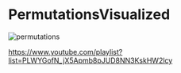 # PermutationsVisualized

![permutations](https://i.imgur.com/zQ9MSlk.jpg)

https://www.youtube.com/playlist?list=PLWYGofN_jX5Apmb8pJUD8NN3KskHW2lcy
